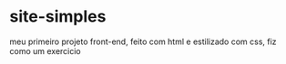 # site-simples
meu primeiro projeto front-end, feito com html e estilizado com css, fiz como um exercicio
